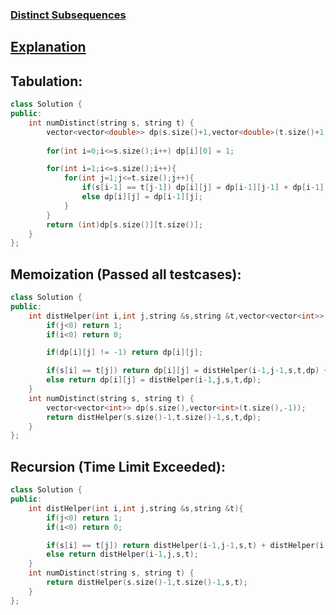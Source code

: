 ### [Distinct Subsequences](https://leetcode.com/problems/distinct-subsequences/description/)

## [Explanation](https://takeuforward.org/data-structure/distinct-subsequences-dp-32/)

## Tabulation:
```cpp
class Solution {
public:
    int numDistinct(string s, string t) {
        vector<vector<double>> dp(s.size()+1,vector<double>(t.size()+1,0));
        
        for(int i=0;i<=s.size();i++) dp[i][0] = 1;

        for(int i=1;i<=s.size();i++){
            for(int j=1;j<=t.size();j++){
                if(s[i-1] == t[j-1]) dp[i][j] = dp[i-1][j-1] + dp[i-1][j];
                else dp[i][j] = dp[i-1][j];
            }
        }
        return (int)dp[s.size()][t.size()];
    }
};
```

## Memoization (Passed all testcases):
```cpp
class Solution {
public:
    int distHelper(int i,int j,string &s,string &t,vector<vector<int>> &dp){
        if(j<0) return 1;
        if(i<0) return 0;

        if(dp[i][j] != -1) return dp[i][j];

        if(s[i] == t[j]) return dp[i][j] = distHelper(i-1,j-1,s,t,dp) + distHelper(i-1,j,s,t,dp);
        else return dp[i][j] = distHelper(i-1,j,s,t,dp);
    }
    int numDistinct(string s, string t) {
        vector<vector<int>> dp(s.size(),vector<int>(t.size(),-1));
        return distHelper(s.size()-1,t.size()-1,s,t,dp);
    }
};
```

## Recursion (Time Limit Exceeded):
```cpp
class Solution {
public:
    int distHelper(int i,int j,string &s,string &t){
        if(j<0) return 1;
        if(i<0) return 0;

        if(s[i] == t[j]) return distHelper(i-1,j-1,s,t) + distHelper(i-1,j,s,t);
        else return distHelper(i-1,j,s,t);
    }
    int numDistinct(string s, string t) {
        return distHelper(s.size()-1,t.size()-1,s,t);
    }
};
```

